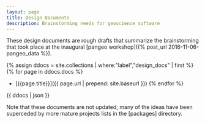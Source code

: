 ```yaml
---
layout: page
title: Design Documents
description: Brainstorming needs for geoscience software
---
```


These design documents are rough drafts that summarize the brainstorming that
took place at the inaugural
[pangeo workshop]({% post_url 2016-11-06-pangeo_data %}).

{% assign ddocs = site.collections | where:"label","design_docs" | first %}
{% for page in ddocs.docs %}
- [{{page.title}}]({{ page.url | prepend: site.baseurl }})
{% endfor %}

{{ ddocs | json }}

Note that these documents are not updated; many of the ideas have been
superceded by more mature projects lists in the
[packages] directory.

